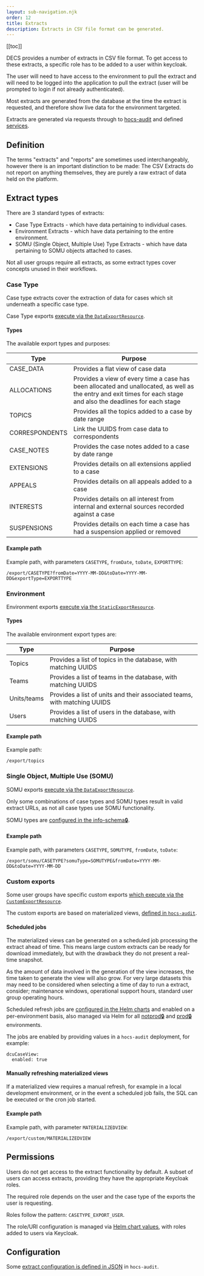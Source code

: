 ```yaml
---
layout: sub-navigation.njk
order: 12
title: Extracts
description: Extracts in CSV file format can be generated.
---
```


[[toc]]

DECS provides a number of extracts in CSV file format. To get access to these extracts, a specific role has to be added to a user within keycloak.

The user will need to have access to the environment to pull the extract and will need to be logged into the application to pull the extract (user will be prompted to login if not already authenticated).

Most extracts are generated from the database at the time the extract is requested, and therefore show live data for the environment targeted.

Extracts are generated via requests through to [hocs-audit](https://github.com/UKHomeOffice/hocs-audit) and defined [services](https://github.com/UKHomeOffice/hocs-audit/tree/main/src/main/java/uk/gov/digital/ho/hocs/audit/service).

## Definition
The terms "extracts" and "reports" are sometimes used interchangeably, however there is an important distinction to be made: The CSV Extracts do not report on anything themselves, they are purely a raw extract of data held on the platform.

## Extract types
There are 3 standard types of extracts:

- Case Type Extracts - which have data pertaining to individual cases.
- Environment Extracts - which have data pertaining to the entire environment.
- SOMU (Single Object, Multiple Use) Type Extracts - which have data pertaining to SOMU objects attached to cases.

Not all user groups require all extracts, as some extract types cover concepts unused in their workflows.

### Case Type
Case type extracts cover the extraction of data for cases which sit underneath a specific case type.

Case Type exports [execute via the `DataExportResource`](https://github.com/UKHomeOffice/hocs-audit/blob/main/src/main/java/uk/gov/digital/ho/hocs/audit/entrypoint/DataExportResource.java).

#### Types
The available export types and purposes:

| Type           | Purpose                                                                                                                                                           |
|----------------|-------------------------------------------------------------------------------------------------------------------------------------------------------------------|
| CASE_DATA      | Provides a flat view of case data                                                                                                                                 |
| ALLOCATIONS    | Provides a view of every time a case has been allocated and unallocated, as well as the entry and exit times for each stage and also the deadlines for each stage |
| TOPICS         | Provides all the topics added to a case by date range                                                                                                             |
| CORRESPONDENTS | Link the UUIDS from case data to correspondents                                                                                                                   |
| CASE_NOTES     | Provides the case notes added to a case by date range                                                                                                             |
| EXTENSIONS     | Provides details on all extensions applied to a case                                                                                                              |
| APPEALS        | Provides details on all appeals added to a case                                                                                                                   |
| INTERESTS      | Provides details on all interest from internal and external sources recorded against a case                                                                       |
| SUSPENSIONS    | Provides details on each time a case has had a suspension applied or removed                                                                                      |

#### Example path
Example path, with parameters `CASETYPE`, `fromDate`, `toDate`, `EXPORTTYPE`:
```
/export/CASETYPE?fromDate=YYYY-MM-DD&toDate=YYYY-MM-DD&exportType=EXPORTTYPE
```

### Environment 
Environment exports [execute via the `StaticExportResource`](https://github.com/UKHomeOffice/hocs-audit/blob/main/src/main/java/uk/gov/digital/ho/hocs/audit/entrypoint/StaticExportResource.java).

#### Types
The available environment export types are:

| Type        | Purpose                                                                  |
|-------------|--------------------------------------------------------------------------|
| Topics      | Provides a list of topics in the database, with matching UUIDS           |
| Teams       | Provides a list of teams in the database, with matching UUIDS            |
| Units/teams | Provides a list of units and their associated teams, with matching UUIDS |
| Users       | Provides a list of users in the database, with matching UUIDS            |

#### Example path
Example path:
```
/export/topics
```

### Single Object, Multiple Use (SOMU)
SOMU exports [execute via the `DataExportResource`](https://github.com/UKHomeOffice/hocs-audit/blob/main/src/main/java/uk/gov/digital/ho/hocs/audit/entrypoint/DataExportResource.java#L86).

Only some combinations of case types and SOMU types result in valid extract URLs, as not all case types use SOMU functionality.

SOMU types are [configured in the info-schema🔒](https://github.com/UKHomeOffice/hocs-data).

#### Example path
Example path, with parameters `CASETYPE`, `SOMUTYPE`, `fromDate`, `toDate`:
```
/export/somu/CASETYPE?somuType=SOMUTYPE&fromDate=YYYY-MM-DD&toDate=YYYY-MM-DD
```

### Custom exports
Some user groups have specific custom exports [which execute via the `CustomExportResource`](https://github.com/UKHomeOffice/hocs-audit/blob/main/src/main/java/uk/gov/digital/ho/hocs/audit/entrypoint/CustomExportResource.java#L29).

The custom exports are based on materialized views, [defined in `hocs-audit`](https://github.com/UKHomeOffice/hocs-audit/blob/main/config/materializedviews/Audit-Schema-DataUpdates.sql).

#### Scheduled jobs
The materialized views can be generated on a scheduled job processing the extract ahead of time. This means large custom extracts can be ready for download immediately, but with the drawback they do not present a real-time snapshot.

As the amount of data involved in the generation of the view increases, the time taken to generate the view will also grow. For very large datasets this may need to be considered when selecting a time of day to run a extract, consider; maintenance windows, operational support hours, standard user group operating hours.

Scheduled refresh jobs are [configured in the Helm charts](https://github.com/UKHomeOffice/hocs-helm-charts/blob/main/charts/hocs-audit/templates/refresh-dcu-cases-view-job.yaml) and enabled on a per-environment basis, also managed via Helm for all [notprod🔒](https://github.com/UKHomeOffice/hocs-deployments-notprod) and [prod🔒️](https://github.com/UKHomeOffice/hocs-deployments-prod) environments.

The jobs are enabled by providing values in a `hocs-audit` deployment, for example:
```
dcuCaseView:
  enabled: true
```

#### Manually refreshing materialized views
If a materialized view requires a manual refresh, for example in a local development environment, or in the event a scheduled job fails, the SQL can be executed or the cron job started.


#### Example path
Example path, with parameter `MATERIALIZEDVIEW`:
```
/export/custom/MATERIALIZEDVIEW
```

## Permissions
Users do not get access to the extract functionality by default. A subset of users can access extracts, providing they have the appropriate Keycloak roles.

The required role depends on the user and the case type of the exports the user is requesting.

Roles follow the pattern: `CASETYPE_EXPORT_USER`.

The role/URI configuration is managed via [Helm chart values](https://github.com/UKHomeOffice/hocs-helm-charts/blob/main/charts/hocs-extracts/values.yaml#L51), with roles added to users via Keycloak.

## Configuration
Some [extract configuration is defined in JSON](https://github.com/UKHomeOffice/hocs-audit/tree/main/src/main/resources/config) in `hocs-audit`.
